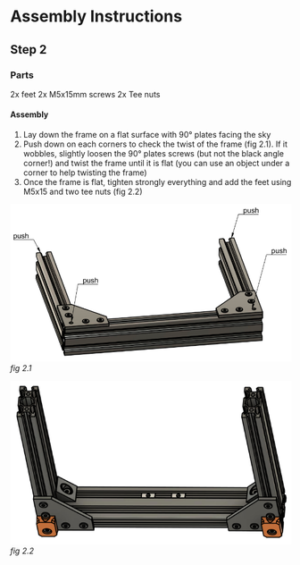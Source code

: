 # Assembly Instructions

## Step 2

### Parts

2x feet
2x M5x15mm screws
2x Tee nuts

#### Assembly

1. Lay down the frame on a flat surface with 90° plates facing the sky
1. Push down on each corners to check the twist of the frame (fig 2.1). If it wobbles, slightly loosen the 90° plates screws (but not the black angle corner!) and twist the frame until it is flat (you can use an object under a corner to help twisting the frame)
1. Once the frame is flat, tighten strongly everything and add the feet using M5x15 and two tee nuts (fig 2.2)

![](img/fig2.1.png)\
*fig 2.1*

![](img/fig2.2.png)\
*fig 2.2*